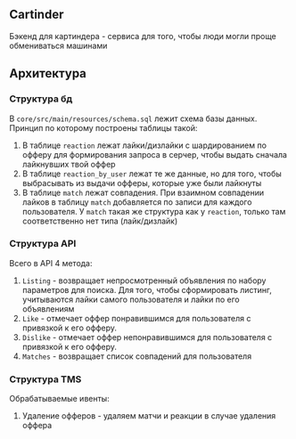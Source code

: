 ## Cartinder
Бэкенд для картиндера - сервиса для того,
чтобы люди могли проще обмениваться машинами

## Архитектура
### Структура бд
В `core/src/main/resources/schema.sql` лежит схема базы данных.
Принцип по которому построены таблицы такой:
1. В таблице `reaction` лежат лайки/дизлайки с шардированием по офферу
для формирования запроса в серчер, чтобы выдать сначала лайкнувших твой оффер
2. В таблице `reaction_by_user` лежат те же данные, но для того,
чтобы выбрасывать из выдачи офферы, которые уже были лайкнуты
3. В таблице `match` лежат совпадения. При взаимном совпадении лайков
в таблицу `match` добавляется по записи для каждого пользователя.
У `match` такая же структура как у `reaction`, только там соответственно
нет типа (лайк/дизлайк)

### Структура API
Всего в API 4 метода:
1. `Listing` - возвращает непросмотренный объявления по набору параметров
для поиска. Для того, чтобы сформировать листинг, учитываются лайки самого
пользователя и лайки по его объявлениям
2. `Like` - отмечает оффер понравившимся для пользователя с привязкой к его
офферу.
3. `Dislike` - отмечает оффер непонравившимся для пользователя с привязкой к его
офферу.
4. `Matches` - возвращает список совпадений для пользователя

### Структура TMS
Обрабатываемые ивенты:
1. Удаление офферов - удаляем матчи и реакции в случае удаления оффера
